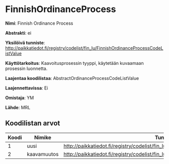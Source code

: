 # FinnishOrdinanceProcess

**Nimi**: Finnish Ordinance Process

**Abstrakti**: ei

**Yksilöivä tunniste**: http://paikkatiedot.fi/registry/codelist/fin_lu/FinnishOrdinanceProcessCodeListValue

**Käyttötarkoitus**: Kaavoitusprosessin tyyppi, käytetään kuvaamaan prosessin luonnetta.

**Laajentaa koodilistaa**: AbstractOrdinanceProcessCodeListValue

**Laajennettavissa**: Ei

**Omistaja**: YM

**Lähde**: MRL

## Koodilistan arvot

Koodi     | Nimike           | Tunniste
-----------|------------------|------------
 1       | uusi   | http://paikkatiedot.fi/registry/codelist/fin_lu/FinnishOrdinanceProcessCodeListValue/1
 2       | kaavamuutos   | http://paikkatiedot.fi/registry/codelist/fin_lu/FinnishOrdinanceProcessCodeListValue/2
